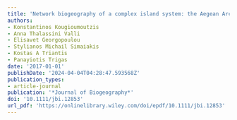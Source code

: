 ```yaml
---
title: 'Network biogeography of a complex island system: the Aegean Archipelago revisited'
authors:
- Konstantinos Kougioumoutzis
- Anna Thalassini Valli
- Elisavet Georgopoulou
- Stylianos Michail Simaiakis
- Kostas A Triantis
- Panayiotis Trigas
date: '2017-01-01'
publishDate: '2024-04-04T04:28:47.593568Z'
publication_types:
- article-journal
publication: '*Journal of Biogeography*'
doi: '10.1111/jbi.12853'
url_pdf: 'https://onlinelibrary.wiley.com/doi/epdf/10.1111/jbi.12853'
---
```

